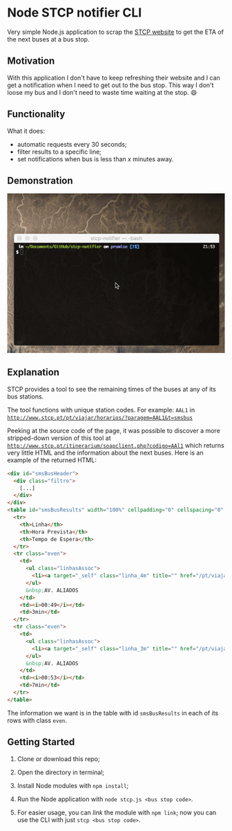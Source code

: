 # Node STCP notifier CLI

Very simple Node.js application to scrap the [STCP website](http://www.stcp.pt) to get the ETA of the next buses at a bus stop.


## Motivation

With this application I don't have to keep refreshing their website and I can get a notification when I need to get out to the bus stop.
This way I don't loose my bus and I don't need to waste time waiting at the stop. :smile:


## Functionality
What it does:
- automatic requests every 30 seconds;
- filter results to a specific line;
- set notifications when bus is less than *x* minutes away.


## Demonstration
![Demonstration gif](DEMO.gif)


## Explanation

STCP provides a tool to see the remaining times of the buses at any of its bus stations.

The tool functions with unique station codes.
For example: `AAL1` in [`http://www.stcp.pt/pt/viajar/horarios/?paragem=AAL1&t=smsbus`](http://www.stcp.pt/pt/viajar/horarios/?paragem=AAL1&t=smsbus)

Peeking at the source code of the page, it was possible to discover a more stripped-down version of this tool at [`http://www.stcp.pt/itinerarium/soapclient.php?codigo=AAl1`](http://www.stcp.pt/itinerarium/soapclient.php?codigo=AAl1) which returns very little HTML and the information about the next buses.
Here is an example of the returned HTML:

~~~html
<div id="smsBusHeader">
  <div class="filtro">
    [...]
  </div>
</div>
<table id="smsBusResults" width="100%" cellpadding="0" cellspacing="0" border="0">
  <tr>
    <th>Linha</th>
    <th>Hora Prevista</th>
    <th>Tempo de Espera</th>
  </tr>
  <tr class="even">
    <td>
      <ul class="linhasAssoc">
        <li><a target="_self" class="linha_4m" title="" href="/pt/viajar/linhas/?linha=4M ">4M </a></li>
      </ul>
      &nbsp;AV. ALIADOS
    </td>
    <td><i>00:49</i></td>
    <td>3min</td>
  </tr>
  <tr class="even">
    <td>
      <ul class="linhasAssoc">
        <li><a target="_self" class="linha_3m" title="" href="/pt/viajar/linhas/?linha=3M ">3M </a></li>
      </ul>
      &nbsp;AV. ALIADOS
    </td>
    <td><i>00:53</i></td>
    <td>7min</td>
  </tr>
</table>
~~~

The information we want is in the table with id `smsBusResults` in each of its rows with class `even`.


## Getting Started

1. Clone or download this repo;

2. Open the directory in terminal;

3. Install Node modules with `npm install`;

4. Run the Node application with `node stcp.js <bus stop code>`.

5. For easier usage, you can *link* the module with `npm link`; now you can use the CLI with just `stcp <bus stop code>`.